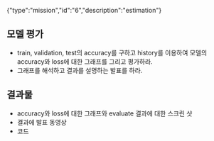 {"type":"mission","id":"6","description":"estimation"}
## 모델 평가
* train, validation, test의 accuracy를 구하고 history를 이용하여 모델의 accuracy와 loss에 대한 그래프를 그리고 평가하라.
* 그래프를 해석하고 결과를 설명하는 발표를 하라.

## 결과물
* accuracy와 loss에 대한 그래프와 evaluate 결과에 대한 스크린 샷
* 결과에 발표 동영상
* 코드
